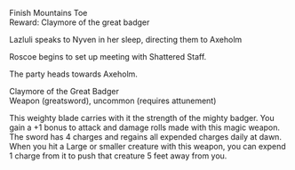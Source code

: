 Finish Mountains Toe  
Reward: Claymore of the great badger
 
Lazluli speaks to Nyven in her sleep, directing them to Axeholm
 
Roscoe begins to set up meeting with Shattered Staff.
 
The party heads towards Axeholm.

Claymore of the Great Badger  
Weapon (greatsword), uncommon (requires attunement)
 
This weighty blade carries with it the strength of the mighty badger. You gain a +1 bonus to attack and damage rolls made with this magic weapon. The sword has 4 charges and regains all expended charges daily at dawn. When you hit a Large or smaller creature with this weapon, you can expend 1 charge from it to push that creature 5 feet away from you.